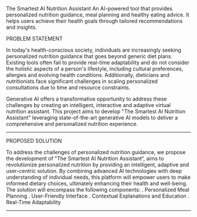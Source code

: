 The Smartest AI Nutrition Assistant
    An AI-powered tool that provides personalized nutrition guidance, meal planning and healthy eating advice. It helps users achieve their health goals through tailored recommendations and insights.

PROBLEM STATEMENT

In today's health-conscious society, individuals are increasingly seeking personalized nutrition guidance that goes beyond generic diet plans. Existing tools often fail to provide real-time adaptability and do not consider the holistic aspects of a person's lifestyle, including cultural preferences, allergies and evolving health conditions. Additionally, dieticians and nutritionists face significant challenges in scaling personalized consultations due to time and resource constraints.

Generative AI offers a transformative opportunity to address these challenges by creating an intelligent, interactive and adaptive virtual nutrition assistant. This project aims to develop "The Smartest AI Nutrition Assistant" leveraging state-of-the-art generative AI models to deliver a comprehensive and personalized nutrition experience. 
____________________________________________________________________________________________________________________________________________________________________________________________________________________

PROPOSED SOLUTION

To address the challenges of personalized nutrition guidance, we propose the development of "The Smartest AI Nutrition Assistant“, aims to revolutionize personalized nutrition by providing an intelligent, adaptive and user-centric solution. By combining advanced AI technologies with deep understanding of individual needs, this platform will empower users to make informed dietary choices, ultimately enhancing their health and well-being. The solution will encompass the following components:
    . Personalized Meal Planning
    . User-Friendly Interface
    . Contextual Explanations and Education
    . Real-Time Adaptability
__________________________________________________________________________________________________________________________________________________________________________________________________________________









